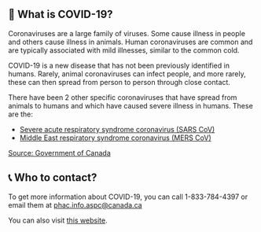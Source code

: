 ## 🦠 What is COVID-19?

Coronaviruses are a large family of viruses. Some cause illness in people and others cause illness in animals. Human coronaviruses are common and are typically associated with mild illnesses, similar to the common cold.

COVID-19 is a new disease that has not been previously identified in humans. Rarely, animal coronaviruses can infect people, and more rarely, these can then spread from person to person through close contact.

There have been 2 other specific coronaviruses that have spread from animals to humans and which have caused severe illness in humans. These are the:

- [Severe acute respiratory syndrome coronavirus (SARS CoV)](https://www.canada.ca/en/health-canada/services/health-concerns/diseases-conditions/sars-severe-acute-respiratory-syndrome.html)
- [Middle East respiratory syndrome coronavirus (MERS CoV)](https://www.canada.ca/en/public-health/services/diseases/middle-east-respiratory-syndrome-mers.html)

[Source: Government of Canada](https://www.canada.ca/en/public-health/services/diseases/2019-novel-coronavirus-infection/frequently-asked-questions.html)

## 📞 Who to contact?

To get more information about COVID-19, you can call 1-833-784-4397 or email them at phac.info.aspc@canada.ca

You can also visit [this website](https://www.canada.ca/en/public-health/services/diseases/2019-novel-coronavirus-infection.html).
